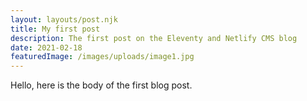 ```yaml
---
layout: layouts/post.njk
title: My first post
description: The first post on the Eleventy and Netlify CMS blog
date: 2021-02-18
featuredImage: /images/uploads/image1.jpg
---
```


Hello, here is the body of the first blog post.
